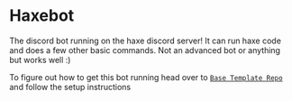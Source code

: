 # Haxebot

The discord bot running on the haxe discord server!
It can run haxe code and does a few other basic commands. Not an advanced bot or anything but works well :)

To figure out how to get this bot running head over to [`Base Template Repo`](https://github.com/Jarrio/DiscordBotTemplate) and follow the setup instructions
